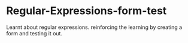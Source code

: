 # Regular-Expressions-form-test
Learnt about regular expressions. reinforcing the learning by creating a form and testing it out.
